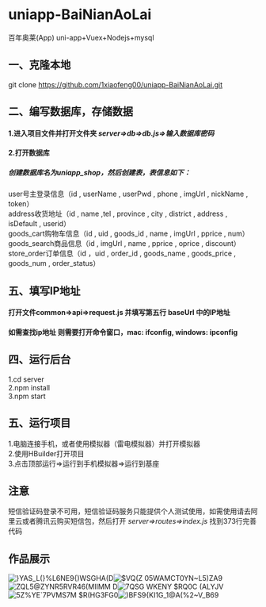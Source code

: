 # uniapp-BaiNianAoLai
百年奥莱(App) uni-app+Vuex+Nodejs+mysql
## 一、克隆本地  
git clone https://github.com/1xiaofeng00/uniapp-BaiNianAoLai.git  

## 二、编写数据库，存储数据  
#### 1.进入项目文件并打开文件夹 *server=>db=>db.js=>输入数据库密码*  
#### 2.打开数据库  
##### 创建数据库名为uniapp_shop，然后创建表，表信息如下：    
  user号主登录信息（id , userName , userPwd , phone , imgUrl , nickName , token）  
  address收货地址（id , name ,tel , province , city , district , address , isDefault , userid）  
  goods_cart购物车信息（id , uid , goods_id , name , imgUrl , pprice , num）  
  goods_search商品信息（id , imgUrl , name , pprice , oprice , discount）  
  store_order订单信息（id ，uid , order_id , goods_name , goods_price , goods_num , order_status）  

## 五、填写IP地址  
#### 打开文件common=>api=>request.js 并填写第五行 baseUrl 中的IP地址  
#### 如需查找ip地址 则需要打开命令窗口，mac: ifconfig, windows: ipconfig  

## 四、运行后台  
1.cd server  
2.npm install  
3.npm start  

## 五、运行项目  
1.电脑连接手机，或者使用模拟器（雷电模拟器）并打开模拟器  
2.使用HBuilder打开项目  
3.点击顶部运行=>运行到手机模拟器=>运行到基座  

## **注意**
短信验证码登录不可用，短信验证码服务只能提供个人测试使用，如需使用请去阿里云或者腾讯云购买短信包，然后打开 *server=>routes=>index.js* 找到373行完善代码  

## 作品展示
![}YAS_L(}%L6NE9{)WSGHA(D](https://user-images.githubusercontent.com/107788475/197437838-f6f594b2-eb2d-43c3-a98c-f05bb19dbbd5.png)![$VQ(Z 05WAMCT0YN~L5)ZA9](https://user-images.githubusercontent.com/107788475/197437853-0a2b372c-8be8-405d-a5b0-fc74c50479bf.png)![ZQL5@ZYNR5RVR46(MIIMM D](https://user-images.githubusercontent.com/107788475/197437860-57dc2167-0917-404e-8e58-7e62c7393756.png)![7QSG WKENY $RQ0C (ALYJV](https://user-images.githubusercontent.com/107788475/197437866-61959c54-4a88-4230-9f94-80d4cdfd66cd.png)![5Z%YE`7PVMS7M $R(HG3FG0](https://user-images.githubusercontent.com/107788475/197438123-9c9853ae-96cc-4c34-ba14-114e437dcb9e.png)![)BFS9{KI1G_1@A(%2~V_B69](https://user-images.githubusercontent.com/107788475/197438155-bcbf94b9-4636-4579-8388-5c965a99a19a.png)






